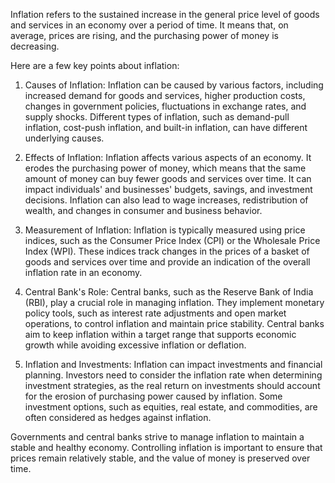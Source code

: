 Inflation refers to the sustained increase in the general price level of goods and services in an economy over a period of time. It means that, on average, prices are rising, and the purchasing power of money is decreasing.

Here are a few key points about inflation:

1. Causes of Inflation: Inflation can be caused by various factors, including increased demand for goods and services, higher production costs, changes in government policies, fluctuations in exchange rates, and supply shocks. Different types of inflation, such as demand-pull inflation, cost-push inflation, and built-in inflation, can have different underlying causes.

2. Effects of Inflation: Inflation affects various aspects of an economy. It erodes the purchasing power of money, which means that the same amount of money can buy fewer goods and services over time. It can impact individuals' and businesses' budgets, savings, and investment decisions. Inflation can also lead to wage increases, redistribution of wealth, and changes in consumer and business behavior.

3. Measurement of Inflation: Inflation is typically measured using price indices, such as the Consumer Price Index (CPI) or the Wholesale Price Index (WPI). These indices track changes in the prices of a basket of goods and services over time and provide an indication of the overall inflation rate in an economy.

4. Central Bank's Role: Central banks, such as the Reserve Bank of India (RBI), play a crucial role in managing inflation. They implement monetary policy tools, such as interest rate adjustments and open market operations, to control inflation and maintain price stability. Central banks aim to keep inflation within a target range that supports economic growth while avoiding excessive inflation or deflation.

5. Inflation and Investments: Inflation can impact investments and financial planning. Investors need to consider the inflation rate when determining investment strategies, as the real return on investments should account for the erosion of purchasing power caused by inflation. Some investment options, such as equities, real estate, and commodities, are often considered as hedges against inflation.

Governments and central banks strive to manage inflation to maintain a stable and healthy economy. Controlling inflation is important to ensure that prices remain relatively stable, and the value of money is preserved over time.
